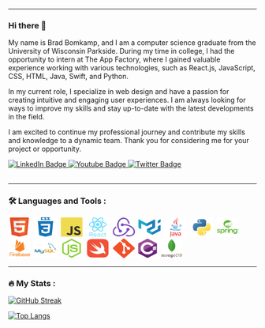 
<!--

<div id="header" align="center">
  <img src="https://i.ibb.co/tYzsQft/Blue-Purple-Simple-Minimalist-Linked-In-Career-Page-Banner.png" />
</div>
-->


<hr />

### Hi there 👋

My name is Brad Bomkamp, and I am a computer science graduate from the University of Wisconsin Parkside. During my time in college, I had the opportunity to intern at The App Factory, where I gained valuable experience working with various technologies, such as React.js, JavaScript, CSS, HTML, Java, Swift, and Python.


In my current role, I specialize in web design and have a passion for creating intuitive and engaging user experiences. I am always looking for ways to improve my skills and stay up-to-date with the latest developments in the field.


I am excited to continue my professional journey and contribute my skills and knowledge to a dynamic team. Thank you for considering me for your project or opportunity.

<div id="badges">
  <a href="https://www.linkedin.com/in/brad-bomkamp/">
    <img src="https://img.shields.io/badge/LinkedIn-blue?style=for-the-badge&logo=linkedin&logoColor=white" alt="LinkedIn Badge"/>
  </a>
  
  <a href="https://www.youtube.com/channel/UCzBNQiDIoXESAhQP-JKRdOA">
    <img src="https://img.shields.io/badge/YouTube-red?style=for-the-badge&logo=youtube&logoColor=white" alt="Youtube Badge"/>
  </a>

  <a href="https://twitter.com/BradBomkamp">
    <img src="https://img.shields.io/badge/Twitter-blue?style=for-the-badge&logo=twitter&logoColor=white" alt="Twitter Badge"/>
  </a>
</div>
<img src="https://komarev.com/ghpvc/?username=bbomkamp&style=flat-square&color=blue" alt=""/>
<hr />


### :hammer_and_wrench: Languages and Tools :

 <div>
  <img src="https://github.com/devicons/devicon/blob/master/icons/html5/html5-original.svg" title="HTML5" alt="HTML" width="45" height="40"/>&nbsp;
  <img src="https://github.com/devicons/devicon/blob/master/icons/css3/css3-plain-wordmark.svg"  title="CSS3" alt="CSS" width="45" height="40"/>&nbsp;
  <img src="https://github.com/devicons/devicon/blob/master/icons/javascript/javascript-original.svg" title="JavaScript" alt="JavaScript" width="45" height="40"/>&nbsp;
  <img src="https://github.com/devicons/devicon/blob/master/icons/react/react-original-wordmark.svg" title="React" alt="React" width="45" height="40"/>&nbsp;
  <img src="https://github.com/devicons/devicon/blob/master/icons/redux/redux-original.svg" title="Redux" alt="Redux " width="45" height="40"/>&nbsp;
   <img src="https://github.com/devicons/devicon/blob/master/icons/materialui/materialui-original.svg" title="Material UI" alt="Material UI" width="45" height="40"/>&nbsp;
  <img src="https://github.com/devicons/devicon/blob/master/icons/java/java-original-wordmark.svg" title="Java" alt="Java" width="45" height="40"/>&nbsp;
  <img src="https://github.com/devicons/devicon/blob/master/icons/python/python-original.svg" title="Gatsby"  alt="Gatsby" width="45" height="40"/>&nbsp;
  <img src="https://github.com/devicons/devicon/blob/master/icons/spring/spring-original-wordmark.svg" title="Spring" alt="Spring" width="45" height="40"/>&nbsp;
  <img src="https://github.com/devicons/devicon/blob/master/icons/firebase/firebase-plain-wordmark.svg" title="Firebase" alt="Firebase" width="45" height="40"/>&nbsp;
  <img src="https://github.com/devicons/devicon/blob/master/icons/mysql/mysql-original-wordmark.svg" title="MySQL"  alt="MySQL" width="45" height="40"/>&nbsp;
  <img src="https://github.com/devicons/devicon/blob/master/icons/nodejs/nodejs-original.svg" title="NodeJS" alt="NodeJS" width="45" height="40"/>&nbsp;
  <img src="https://github.com/devicons/devicon/blob/master/icons/swift/swift-original.svg" title="AWS" alt="AWS" width="45" height="40"/>&nbsp;
  <img src="https://github.com/devicons/devicon/blob/master/icons/git/git-original.svg" title="Git" **alt="Git" width="45" height="40"/>
  <img src="https://github.com/devicons/devicon/blob/master/icons/csharp/csharp-original.svg" title="Csharp" **alt="csharp" width="45" height="40"/>
  <img src="https://github.com/devicons/devicon/blob/master/icons/mongodb/mongodb-original-wordmark.svg" title="Mongo" **alt="mongo" width="45" height="40"/>
 <!--
  <img src="https://github.com/devicons/devicon/blob/master/icons/typescript/typescript-original.svg" title="Typescript" **alt="ts" width="45" height="40"/>
-->
</div>
<hr />


### :fire: My Stats :
[![GitHub Streak](http://github-readme-streak-stats.herokuapp.com?user=bbomkamp&theme=dark&background=000000)](https://git.io/streak-stats)

[![Top Langs](https://github-readme-stats.vercel.app/api/top-langs/?username=bbomkamp&layout=compact&theme=vision-friendly-dark)](https://github.com/anuraghazra/github-readme-stats)




<!--
**bbomkamp/bbomkamp** is a ✨ _special_ ✨ repository because its `README.md` (this file) appears on your GitHub profile.

Here are some ideas to get you started:

- 🔭 I’m currently working on ...
- 🌱 I’m currently learning ...
- 👯 I’m looking to collaborate on ...
- 🤔 I’m looking for help with ...
- 💬 Ask me about ...
- 📫 How to reach me: ...
- 😄 Pronouns: ...
- ⚡ Fun fact: ...
-->
